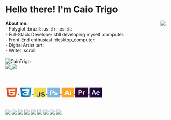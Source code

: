 # Hello there! I'm Caio Trigo

<img align="right" height="150em" src="https://lh3.googleusercontent.com/aZL-sYEEkjpiToQb08UhDGaHVGEGWT_OZQOiIv2TsUOyoUweP8cMH-CFElMO4xxowxXRzfUAP2wHXmpicRkk-cAWIVo9_SQmwBoHW_4ddSVZXCI8Xl2Tw-fnqAQ_l3Xs8mvZHlqMQeU7ekZmMOIq2dARxJzjKGrsiYOEKvcN-r01Bq-7WlHEanbmukf7biim1-QRGJ2wGtufddeHWhlhxOibVBeORQ9m3MDs5r5wibC7w-DXPD-mERVItVZoR3Ma7aQv5R8Y0UUXJymTJ6W7kJcvfvezElpeUjJnfP9VkJMW2id58opSfthvwihkSYvOKjZ72oBNxQktsOL6B_xELz2UtmkjJfpFbDzUSYfFkGGQWy9JVgadGD2LMYrLpknx1ttaZOF8FDJuK-fKat6CaWQn2GdimdH4XlmhHS80hAZRvXXcTtTI9SRntC97M6Zbl87Hw3u4tPBkAOMgUhsUJEoQzBM_WFqBc4TtBU6FEnzpXYrONlM3zfdKWCE-1B7rLMb-zGTBcTuvJG-jexLw0hLnB7F5q0G2dgtjoingCNHPchrJak2ioWJTWB7gOF_awuh-wIvHLPDETw2m4CBG7JQPdnXvX9j1CzNX1XzepXNd405U1MAmu34Xx-1orBN3ES0oX13bP0b99_4G60KFWh0Eq5_do4xPLYQjUukE1LA0RxAD2DIJXsaWslLuViXCC5r6swFzy4amTnoLTLoRd9sC=s937-no?authuser=0">
<b>About me:</b> <br>
  - Polyglot :brazil: :us: :fr: :es: :it: <br>
  - Full-Stack Developer still developing myself :computer: <br> 
  - Front-End enthusiast :desktop_computer: <br>
  - Digital Artist :art: <br>
  - Writer :scroll: <br>
 
<div><br>
 <img src="https://komarev.com/ghpvc/?username=CaioTrigo" alt="CaioTrigo"><br>
</div>

<div style="display: inline_block">
 <a href="https://github.com/CaioTrigo">
 <img height="170em" src="https://github-readme-stats.vercel.app/api?username=CaioTrigo&show_icons=true&&include_all_commits=true&count_private=true&title_color=ff2929&bg_color=242f45&icon_color=aa39f7&text_color=15d2eb&border_colore32d2d"/>
 <img height="170em" src="https://github-readme-stats.vercel.app/api/top-langs/?username=CaioTrigo&layout=compact&langs_count=20&title_color=ff2929&bg_color=242f45&icon_color=aa39f7&text_color=15d2eb&border_colore32d2d"/>
<div>
 
 #
 
<div style="display: inline_block"><br>
 <img align="center" alt="Panda-HTML" height="30" width="40" src="https://raw.githubusercontent.com/devicons/devicon/master/icons/html5/html5-original.svg">
 <img align="center" alt="Panda-CSS" height="30" width="40" src="https://raw.githubusercontent.com/devicons/devicon/master/icons/css3/css3-original.svg">
 <img align="center" alt="Panda-JS" height="30" width="40" src="https://raw.githubusercontent.com/devicons/devicon/master/icons/javascript/javascript-original.svg">
 <img align="center" alt="Panda-Photoshop" height="30" width="40" src="https://raw.githubusercontent.com/devicons/devicon/master/icons/photoshop/photoshop-plain.svg">
 <img align="center" alt="Panda-Illustrator" height="30" width="40" src="https://raw.githubusercontent.com/devicons/devicon/master/icons/illustrator/illustrator-plain.svg">
 <img align="center" alt="Panda-Premiere" height="30" width="40" src="https://raw.githubusercontent.com/devicons/devicon/master/icons/premierepro/premierepro-plain.svg">
 <img align="center" alt="Panda-AfterEffects" height="30" width="40" src="https://raw.githubusercontent.com/devicons/devicon/master/icons/aftereffects/aftereffects-plain.svg">
</div>

#

<div>
 <a href ="mailto: caiodstrigo@gmail.com"><img height="50em" src="https://s3.gifyu.com/images/Icone-Gmail.gif" target="_blank"></a>
 <a href="https://www.youtube.com/channel/UCv5T-D25fUMAiR9YvLt-TVA" target="_blank"><img height="50em" src="https://s3.gifyu.com/images/Icone-YouTube.gif" target="_blank"></a>
 <a href="https://instagram.com/caiopandasart" target="_blank"><img height="50em" src="https://s3.gifyu.com/images/Icone-Instagram.gif" target="_blank"></a>
 <a href="https://www.linkedin.com/in/caiopandasart" target="_blank"><img height="50em" src="https://s3.gifyu.com/images/Icone-LinkedIn.gif" target="_blank"></a>
 <a href="https://facebook.com/caiopandasart" target="_blank"><img height="50em" src="https://s3.gifyu.com/images/Icone-Facebook.gif" target="_blank"></a>
 <a href="https://twitch.tv/caiopandasart" target="_blank"><img height="50em" src="https://s6.gifyu.com/images/Icone---Twitch.gif" target="_blank"></a>
 <a href="https://artstation.com/caiopandasart" target="_blank"><img height="50em" src="https://s3.gifyu.com/images/Icone-Artstation.gif" targe="_blank"></a>
 <a href="https://behance.net/CaioPandasArt" target="_blank"> <img height="50em" src="https://s3.gifyu.com/images/Icone-Behance.gif" target="_blank"></a>
 <a href="https://twitter.com/caiopandasart" target="_blank"> <img height="50em" src="https://s3.gifyu.com/images/Icone-Twitter.gif" target="_blank"></a>
</div>
